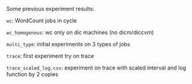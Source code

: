 Some previous experiment results:

`wc`: WordCount jobs in cycle

`wc_homogenous`: wc only on dic machines (no dicm/diccvm)

`multi_type`: initial experiments on 3 types of jobs

`trace`: first experiment try on trace

`trace_scaled_log.csv`: experiment on trace with scaled interval and log function by 2 copies